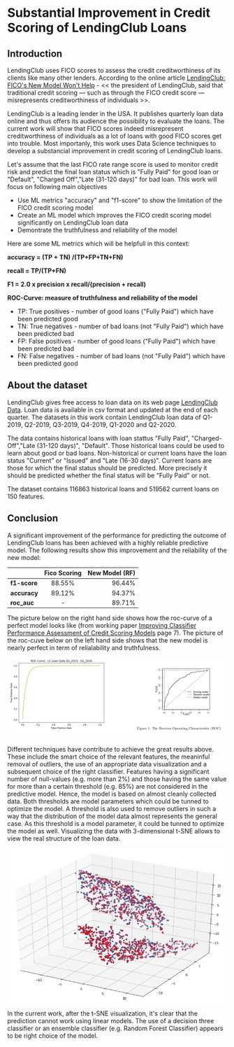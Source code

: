 # Substantial Improvement in Credit Scoring of LendingClub Loans

## Introduction

LendingClub uses FICO scores to assess the credit creditworthiness of its clients like many other lenders. According to the online article [LendingClub: FICO's New Model Won't Help](https://www.pymnts.com/consumer-finance/2020/lendingclub-president-fico-model-wont-save-credit-scoring-dinosaur/) - << the president of LendingClub, said that traditional credit scoring — such as through the FICO credit score — misrepresents creditworthiness of individuals >>.

LendingClub is a leading lender in the USA. It publishes quarterly loan data online and thus offers its audience the possibility to evaluate the loans. The current work will show that FICO scores indeed misrepresent creditworthiness of individuals as a lot of loans with good FICO scores get into trouble. Most importanly, this work uses Data Science techniques to develop a substancial improvement in credit scoring of LendingClub loans.  

Let's assume that the last FICO rate range score is used to monitor credit risk and predict the final loan status which is "Fully Paid" for good loan or "Default", "Charged Off","Late (31-120 days)" for bad loan. This work will focus on following main objectives

- Use ML metrics "accuracy" and "f1-score" to show the limitation of the FICO credit scoring model
- Create an ML model which improves the FICO credit scoring model significantly on LendingClub loan data
- Demontrate the truthfulness and reliability of the model

Here are some ML metrics which will be helpfull in this context:

**accuracy = (TP + TN) /(TP+FP+TN+FN)**

**recall = TP/(TP+FN)**

**F1 = 2.0 x precision x recall/(precision + recall)**

**ROC-Curve: measure of truthfulness and reliability of the model**

- TP: True positives - number of good loans ("Fully Paid") which have been predicted good 
- TN: True negatives - number of bad loans (not "Fully Paid") which have been predicted bad 
- FP: False positives - number of good loans ("Fully Paid") which have been predicted bad
- FN: False negatives - number of bad loans (not "Fully Paid") which have been predicted good

## About the dataset

LendingClub gives free access to loan data on its web page [LendingClub Data](https://www.lendingclub.com/statistics/additional-statistics?). Loan data is available in csv format and updated at the end of each quarter. The datasets in this work contain LendingClub loan data of Q1-2019, Q2-2019, Q3-2019, Q4-2019, Q1-2020 and Q2-2020.

The data contains historical loans with loan stattus "Fully Paid", "Charged-Off","Late (31-120 days)", "Default". Those historical loans could be used to learn about good or bad loans. Non-historical or current loans have the loan status "Current" or "Issued" and "Late (16-30 days)". Current loans are those for which the final status should be predicted. More precisely it should be predicted whether the final status will be "Fully Paid" or not.

The dataset contains 116863 historical loans and 519562 current loans on 150 features.


## Conclusion

A significant improvement of the performance for predicting the outcome of LendingClub loans has been achieved with a highly reliable predictive model. The following results show this improvement and the reliability of the new model:

|             | **Fico Scoring** | **New Model (RF)** |
|:------------| :---------------:| -----------------: |
|**f1-score** | 88.55%           | 96.44%             |
|**accuracy** | 89.12%           | 94.37%             | 
|**roc_auc**  | -                | 89.71%             | 

The picture below on the right hand side shows how the roc-curve of a perfect model looks like (from working paper [Improving Classifier Performance Assessment of Credit Scoring Models](https://www.ucd.ie/geary/static/publications/workingpapers/gearywp201204.pdf) page 7). The picture of the roc-cuve below on the left hand side shows that the new model is nearly perfect in term of relialability and truthfulness.

![roc_reference](roc_auc_lc.jpg)

Different techniques have contribute to achieve the great results above. These include the smart choice of the relevant features, the meaninful removal of outliers, the use of an appropriate data visualization and a subsequent choice of the right classifier.
Features having a significant number of null-values (e.g. more than 2%) and those having the same value for more than a certain threshold (e.g. 85%) are not considered in the predictive model. Hence, the model is based on almost cleanly collected data. Both thresholds are model parameters which could be tunned to optimize the model. 
A threshold is also used to remove outliers in such a way that the distribution of the model data almost represents the general case. As this threshold is a model parameter, it could be tunned to optimize the model as well.
Visualizing the data with 3-dimensional t-SNE allows to view the real structure of the loan data. 

![t-SNE](t-sne.jpg)

In the current work, after the t-SNE visualization, it's clear that the prediction cannot work using linear models. The use of a decision three classifier or an ensemble classifier (e.g. Random Forest Classifier) appears to be right choice of the model.
